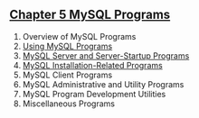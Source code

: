 ## [Chapter 5 MySQL Programs](http://dev.mysql.com/doc/refman/5.7/en/programs.html)

1. Overview of MySQL Programs
1. [Using MySQL Programs](./2/README.md)
1. [MySQL Server and Server-Startup Programs](./3/README.md)
1. [MySQL Installation-Related Programs](./4/README.md)
1. MySQL Client Programs
1. MySQL Administrative and Utility Programs
1. MySQL Program Development Utilities
1. Miscellaneous Programs